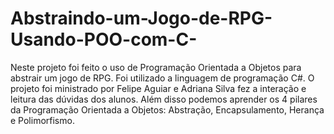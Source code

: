# Abstraindo-um-Jogo-de-RPG-Usando-POO-com-C-
Neste projeto foi feito o uso de Programação Orientada a Objetos para abstrair um jogo de RPG. Foi utilizado a linguagem de programação C#. O projeto foi ministrado por Felipe Aguiar e Adriana Silva fez a interação e leitura das dúvidas dos alunos. Além disso podemos aprender os 4 pilares da Programação Orientada a Objetos: Abstração, Encapsulamento, Herança e Polimorfismo.
